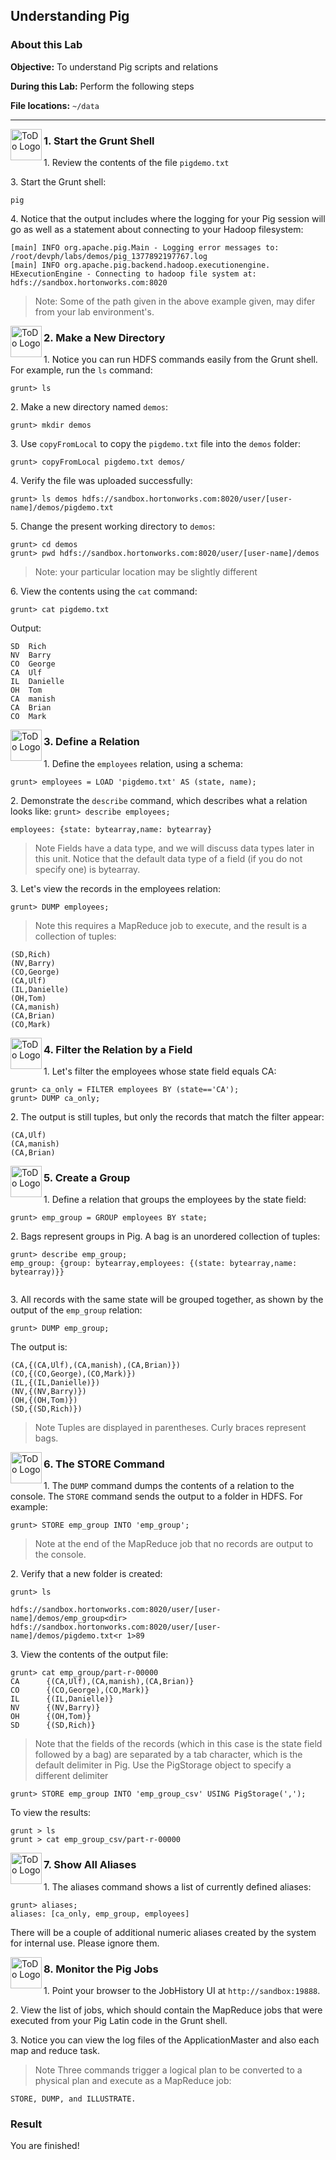 ## Understanding Pig

### About this Lab

**Objective:** To understand Pig scripts and relations

**During this Lab:**  Perform the following steps

**File locations:** `~/data`

----

<img src="https://user-images.githubusercontent.com/558905/40613898-7a6c70d6-624e-11e8-9178-7bde851ac7bd.png" align="left" width="50" height="50" title="ToDo Logo" />
<h3>1. Start the Grunt Shell</h3>


1\.  Review the contents of the file `pigdemo.txt`

3\.  Start the Grunt shell:

```
pig
```

4\. Notice that the output includes where the logging for your Pig session will go as well as a statement about connecting to your Hadoop filesystem:

```
[main] INFO org.apache.pig.Main - Logging error messages to: /root/devph/labs/demos/pig_1377892197767.log
[main] INFO org.apache.pig.backend.hadoop.executionengine. HExecutionEngine - Connecting to hadoop file system at: hdfs://sandbox.hortonworks.com:8020
```

> Note: Some of the path given in the above example given, may difer from your lab environment's. 

<!--STEP-->

<img src="https://user-images.githubusercontent.com/558905/40613898-7a6c70d6-624e-11e8-9178-7bde851ac7bd.png" align="left" width="50" height="50" title="ToDo Logo" />
<h3>2. Make a New Directory</h3>

1\. Notice you can run HDFS commands easily from the Grunt shell. For example, run the `ls` command:

```
grunt> ls
```

2\.  Make a new directory named `demos`:

```
grunt> mkdir demos
```

3\.  Use `copyFromLocal` to copy the `pigdemo.txt` file into the `demos` folder:

```
grunt> copyFromLocal pigdemo.txt demos/
```

4\.  Verify the file was uploaded successfully:
```
grunt> ls demos hdfs://sandbox.hortonworks.com:8020/user/[user-name]/demos/pigdemo.txt
```

5\.  Change the present working directory to `demos`:

```
grunt> cd demos
grunt> pwd hdfs://sandbox.hortonworks.com:8020/user/[user-name]/demos
```
> Note: your particular location may be slightly different

6\.  View the contents using the `cat` command:

```
grunt> cat pigdemo.txt 
```

Output:

```
SD  Rich
NV  Barry
CO  George
CA  Ulf
IL  Danielle 
OH  Tom
CA  manish 
CA  Brian
CO  Mark
```



<!--STEP-->

<img src="https://user-images.githubusercontent.com/558905/40613898-7a6c70d6-624e-11e8-9178-7bde851ac7bd.png" align="left" width="50" height="50" title="ToDo Logo" />
<h3>3. Define a Relation</h3>

1\.  Define the `employees` relation, using a schema:

```
grunt> employees = LOAD 'pigdemo.txt' AS (state, name);
```

2\. Demonstrate the `describe` command, which describes what a relation looks like: `grunt> describe employees;`

```
employees: {state: bytearray,name: bytearray}
```

> Note  Fields have a data type, and we will discuss data types later in this unit. Notice that the default data type of a field (if you do not specify one) is bytearray.

3\.  Let's view the records in the employees relation:

```
grunt> DUMP employees;
```

> Note  this requires a MapReduce job to execute, and the result is a collection of tuples:

```
(SD,Rich) 
(NV,Barry) 
(CO,George) 
(CA,Ulf)
(IL,Danielle) 
(OH,Tom)
(CA,manish) 
(CA,Brian) 
(CO,Mark)
```


<!--STEP-->

<img src="https://user-images.githubusercontent.com/558905/40613898-7a6c70d6-624e-11e8-9178-7bde851ac7bd.png" align="left" width="50" height="50" title="ToDo Logo" />
<h3>4. Filter the Relation by a Field</h3>

1\.  Let's filter the employees whose state field equals CA:

```
grunt> ca_only = FILTER employees BY (state=='CA'); 
grunt> DUMP ca_only; 
```

2\.  The output is still tuples, but only the records that match the filter appear:

```
(CA,Ulf) 
(CA,manish) 
(CA,Brian) 
```


<!--STEP-->

<img src="https://user-images.githubusercontent.com/558905/40613898-7a6c70d6-624e-11e8-9178-7bde851ac7bd.png" align="left" width="50" height="50" title="ToDo Logo" />
<h3>5. Create a Group</h3>

1\.  Define a relation that groups the employees by the state field:

```
grunt> emp_group = GROUP employees BY state;
```

2\.  Bags represent groups in Pig. A bag is an unordered collection of tuples:

```
grunt> describe emp_group;
emp_group: {group: bytearray,employees: {(state: bytearray,name: bytearray)}}
 
```

3\. All records with the same state will be grouped together, as shown by the output of the `emp_group` relation:

```
grunt> DUMP emp_group;
```

The output is:
```
(CA,{(CA,Ulf),(CA,manish),(CA,Brian)}) 
(CO,{(CO,George),(CO,Mark)}) 
(IL,{(IL,Danielle)})
(NV,{(NV,Barry)})
(OH,{(OH,Tom)}) 
(SD,{(SD,Rich)})
```

> Note  Tuples are displayed in parentheses. Curly braces represent bags.


<!--STEP-->

<img src="https://user-images.githubusercontent.com/558905/40613898-7a6c70d6-624e-11e8-9178-7bde851ac7bd.png" align="left" width="50" height="50" title="ToDo Logo" />
<h3>6. The STORE Command</h3>

1\.  The `DUMP` command dumps the contents of a relation to the console. The `STORE` command sends the output to a folder in HDFS. For example:

```
grunt> STORE emp_group INTO 'emp_group';
```

> Note  at the end of the MapReduce job that no records are output to the console.

2\.  Verify that a new folder is created:

```
grunt> ls

hdfs://sandbox.hortonworks.com:8020/user/[user-name]/demos/emp_group<dir> 
hdfs://sandbox.hortonworks.com:8020/user/[user-name]/demos/pigdemo.txt<r 1>89
```

3\.  View the contents of the output file:

```
grunt> cat emp_group/part-r-00000
CA      {(CA,Ulf),(CA,manish),(CA,Brian)} 
CO      {(CO,George),(CO,Mark)}
IL      {(IL,Danielle)}
NV      {(NV,Barry)}
OH      {(OH,Tom)}
SD      {(SD,Rich)}
```

> Note  that the fields of the records (which in this case is the state field followed by a bag) are separated by a tab character, which is the default delimiter in Pig. Use the PigStorage object to specify a different delimiter

```
grunt> STORE emp_group INTO 'emp_group_csv' USING PigStorage(',');
```

To view the results:

```
grunt > ls
grunt > cat emp_group_csv/part-r-00000
```


<!--STEP-->

<img src="https://user-images.githubusercontent.com/558905/40613898-7a6c70d6-624e-11e8-9178-7bde851ac7bd.png" align="left" width="50" height="50" title="ToDo Logo" />
<h3>7. Show All Aliases</h3>

1\.  The aliases command shows a list of currently defined aliases:

```
grunt> aliases;
aliases: [ca_only, emp_group, employees]
```

There will be a couple of additional numeric aliases created by the system for internal use. Please ignore them.



<!--STEP-->

<img src="https://user-images.githubusercontent.com/558905/40613898-7a6c70d6-624e-11e8-9178-7bde851ac7bd.png" align="left" width="50" height="50" title="ToDo Logo" />
<h3>8. Monitor the Pig Jobs</h3>

1\.  Point your browser to the JobHistory UI at `http://sandbox:19888`.

2\.  View the list of jobs, which should contain the MapReduce jobs that were executed from your Pig Latin code in the Grunt shell.

3\.  Notice you can view the log files of the ApplicationMaster and also each map and reduce task.

> Note  Three commands trigger a logical plan to be converted to a physical plan and execute as a MapReduce job: 

```
STORE, DUMP, and ILLUSTRATE.
```

### Result

You are finished!
